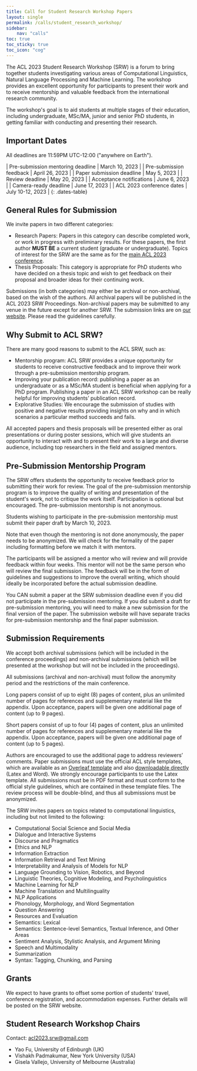 ```yaml
---
title: Call for Student Research Workshop Papers
layout: single
permalink: /calls/student_research_workshop/
sidebar: 
    nav: "calls"
toc: true
toc_sticky: true
toc_icon: "cog"
---
```


The ACL 2023 Student Research Workshop (SRW) is a forum to bring together students investigating various areas of Computational Linguistics, Natural Language Processing and Machine Learning. The workshop provides an excellent opportunity for participants to present their work and to receive mentorship and valuable feedback from the international research community.

The workshop's goal is to aid students at multiple stages of their education, including undergraduate, MSc/MA, junior and senior PhD students, in getting familiar with conducting and presenting their research.


## Important Dates

All deadlines are 11:59PM UTC-12:00 ("anywhere on Earth").

<style>
.dates-table { font-size: .9em; }
.dates-table del { color: #888; }
</style>

| Pre-submission mentoring deadline | March 10, 2023 |
| Pre-submission feedback | April 26, 2023 |
| Paper submission deadline | May 5, 2023 |
| Review deadline | May 20, 2023 |
| Acceptance notifications | June 6, 2023 |
| Camera-ready deadline | June 17, 2023 |
| ACL 2023 conference dates | July 10-12, 2023 |
{: .dates-table}

## General Rules for Submission

We invite papers in two different categories:

* Research Papers: Papers in this category can describe completed work, or work in progress with preliminary results. For these papers, the first author **MUST BE** a current student (graduate or undergraduate). Topics of interest for the SRW are the same as for the [main ACL 2023 conference](https://2023.aclweb.org/calls/main_conference/).
* Thesis Proposals: This category is appropriate for PhD students who have decided on a thesis topic and wish to get feedback on their proposal and broader ideas for their continuing work.

Submissions (in both categories) may either be archival or non-archival, based on the wish of the authors. All archival papers will be published in the ACL 2023 SRW Proceedings. Non-archival papers may be submitted to any venue in the future except for another SRW.
The submission links are on [our website](https://acl2023-srw.github.io/). Please read the guidelines carefully.

## Why Submit to ACL SRW?

There are many good reasons to submit to the ACL SRW, such as:

* Mentorship program: ACL SRW provides a unique opportunity for students to receive constructive feedback and to improve their work through a pre-submission mentorship program.
* Improving your publication record: publishing a paper as an undergraduate or as a MSc/MA student is beneficial when applying for a PhD program. Publishing a paper in an ACL SRW workshop can be really helpful for improving students’ publication record.
* Explorative Studies: We encourage the submission of studies with positive and negative results providing insights on why and in which scenarios a particular method succeeds and fails.

All accepted papers and thesis proposals will be presented either as oral presentations or during poster sessions, which will give students an opportunity to interact with and to present their work to a large and diverse audience, including top researchers in the field and assigned mentors.

## Pre-Submission Mentorship Program

The SRW offers students the opportunity to receive feedback prior to submitting their work for review. The goal of the pre-submission mentorship program is to improve the quality of writing and presentation of the student's work, not to critique the work itself. Participation is optional but encouraged. The pre-submission mentorship is not anonymous.

Students wishing to participate in the pre-submission mentorship must submit their paper draft by March 10, 2023.

Note that even though the mentoring is not done anonymously, the paper needs to be anonymized. We will check for the formality of the paper including formatting before we match it with mentors.

The participants will be assigned a mentor who will review and will provide feedback within four weeks. This mentor will not be the same person who will review the final submission. The feedback will be in the form of guidelines and suggestions to improve the overall writing, which should ideally be incorporated before the actual submission deadline.

You CAN submit a paper at the SRW submission deadline even if you did not participate in the pre-submission mentoring. If you did submit a draft for pre-submission mentoring, you will need to make a new submission for the final version of the paper. The submission website will have separate tracks for pre-submission mentorship and the final paper submission.

## Submission Requirements

We accept both archival submissions (which will be included in the conference proceedings) and non-archival submissions (which will be presented at the workshop but will not be included in the proceedings).

All submissions (archival and non-archival) must follow the anonymity period and the restrictions of the main conference.

Long papers consist of up to eight (8) pages of content, plus an unlimited number of pages for references and supplementary material like the appendix. Upon acceptance, papers will be given one additional page of content (up to 9 pages).

Short papers consist of up to four (4) pages of content, plus an unlimited number of pages for references and supplementary material like the appendix. Upon acceptance, papers will be given one additional page of content (up to 5 pages).

Authors are encouraged to use the additional page to address reviewers’ comments.
Paper submissions must use the official ACL style templates, which are available as an [Overleaf template](https://www.overleaf.com/read/crtcwgxzjskr) and also [downloadable directly](https://github.com/acl-org/ACLPUB/tree/master/templates) (Latex and Word). We strongly encourage participants to use the Latex template. All submissions must be in PDF format and must conform to the official style guidelines, which are contained in these template files. The review process will be double-blind, and thus all submissions must be anonymized.

The SRW invites papers on topics related to computational linguistics, including but not limited to the following:

* Computational Social Science and Social Media
* Dialogue and Interactive Systems
* Discourse and Pragmatics
* Ethics and NLP
* Information Extraction
* Information Retrieval and Text Mining
* Interpretability and Analysis of Models for NLP
* Language Grounding to Vision, Robotics, and Beyond
* Linguistic Theories, Cognitive Modeling, and Psycholinguistics
* Machine Learning for NLP
* Machine Translation and Multilinguality
* NLP Applications
* Phonology, Morphology, and Word Segmentation
* Question Answering
* Resources and Evaluation
* Semantics: Lexical
* Semantics: Sentence-level Semantics, Textual Inference, and Other Areas
* Sentiment Analysis, Stylistic Analysis, and Argument Mining
* Speech and Multimodality
* Summarization
* Syntax: Tagging, Chunking, and Parsing

## Grants

We expect to have grants to offset some portion of students' travel, conference registration, and accommodation expenses. Further details will be posted on the SRW website.

## Student Research Workshop Chairs

Contact: [acl2023.srw@gmail.com](mailto:acl2023.srw@gmail.com)

* Yao Fu, University of Edinburgh (UK)
* Vishakh Padmakumar, New York University (USA)
* Gisela Vallejo, University of Melbourne (Australia)
